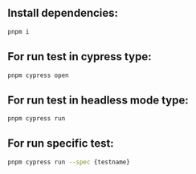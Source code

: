 ## Install dependencies:

```bash
pnpm i
```

## For run test in cypress type:

```bash
pnpm cypress open
```

## For run test in headless mode type:

```bash
pnpm cypress run
```

## For run specific test:

```bash
pnpm cypress run --spec {testname}
```
